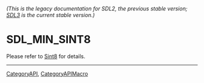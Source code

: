 ###### (This is the legacy documentation for SDL2, the previous stable version; [SDL3](https://wiki.libsdl.org/SDL3/) is the current stable version.)
# SDL_MIN_SINT8

Please refer to [Sint8](Sint8) for details.

----
[CategoryAPI](CategoryAPI), [CategoryAPIMacro](CategoryAPIMacro)

